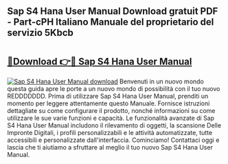 ## Sap S4 Hana User Manual Download gratuit PDF - Part-cPH Italiano Manuale del proprietario del servizio 5Kbcb

# <h2><a href="http://dfaczpf.blite.top/?on=Sap+S4+Hana+User+Manual">🔗Download 👉🔴 Sap S4 Hana User Manual</a></h2>

[![Sap S4 Hana User Manual download](https://i.imgur.com/lujVjoI.png)](http://dfaczpf.blite.top/?on=Sap+S4+Hana+User+Manual)
Benvenuti in un nuovo mondo questa guida apre le porte a un nuovo mondo di possibilità con il tuo nuovo REDDDDDDD. Prima di utilizzare Sap S4 Hana User Manual, prenditi un momento per leggere attentamente questo Manuale. Fornisce istruzioni dettagliate su come configurare il prodotto, nonché informazioni su come utilizzare le sue varie funzioni e capacità. Le funzionalità avanzate di Sap S4 Hana User Manual includono il rilevamento di oggetti, la scansione Delle Impronte Digitali, i profili personalizzabili e le attività automatizzate, tutte accessibili e personalizzate dall'interfaccia. Cominciamo! Contattaci oggi e lascia che ti aiutiamo a sfruttare al meglio il tuo nuovo Sap S4 Hana User Manual.
